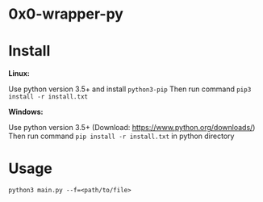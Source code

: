 # 0x0-wrapper-py
# Install
**Linux:**

Use python version 3.5+ and install ``python3-pip``
Then run command ``pip3 install -r install.txt``

**Windows:**

Use python version 3.5+ (Download: https://www.python.org/downloads/)
Then run command ``pip install -r install.txt`` in python directory

# Usage
``python3 main.py --f=<path/to/file>``
